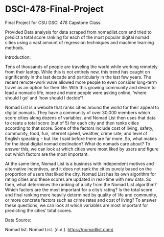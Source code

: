 # DSCI-478-Final-Project

Final Project for CSU DSCI 478 Capstone Class.

Provided Data analysis for data scraped from nomadlist.com and tried to predict a total score ranking for each of the most popular digital nomad cities using a vast amount of regression techniques and machine learning methods. 

Introduction:

Tens of thousands of people are traveling the world while working remotely from their laptop. While this is not entirely new, this trend has caught on significantly in the last decade and particularly in the last few years. The recent remote-work wave allowed more people to even consider long-term travel as an option for their life. With this growing community and desire to lead a nomadic life, more and more people were asking online, ‘where should I go’ and ‘how should I decide’?  

Nomad List is a website that ranks cities around the world for their appeal to digital nomads. They have a community of over 30,000 members which score cities along dozens of variables, and Nomad List then uses that data to create a total score (out of 5) for each city and then ranks cities according to that score. Some of the factors include cost of living, safety, community, food, fun, internet speed, weather, crime rate, and level of English speaking – but like I said before there are far more. So, what makes for the ideal digital nomad destination? What do nomads care about? To answer this, we can look at which cities were most liked by users and figure out which factors are the most important.  

At the same time, Nomad List is a business with independent motives and alternative incentives, and it does not rank the cities purely based on the proportion of users that liked the city. Nomad List has its own algorithm for rating cities and these scores are updated in real-time with new data. So then, what determines the ranking of a city from the Nomad List algorithm? Which factors are the most important for a city’s rating? Is the total score and final ranking more heavily determined by quality of life and community, or more concrete factors such as crime rates and cost of living? To answer these questions, we can look at which variables are most important for predicting the cities’ total scores. 

Data Source:

  Nomad list. Nomad List. (n.d.). https://nomadlist.com/

